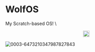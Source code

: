 # WolfOS
My Scratch-based OS! \
<p align="center">
<a href="https://discord.gg/p3aBUMeuE6"><img src="https://discord.com/api/guilds/1182388318772678717/widget.png" height="20"></a>
</p>





![0003-6473210347987827843](https://github.com/wolfieboy09/WolfOS/assets/105564186/d5b56e97-0c14-46ca-b3cd-787d0653b1a0)
